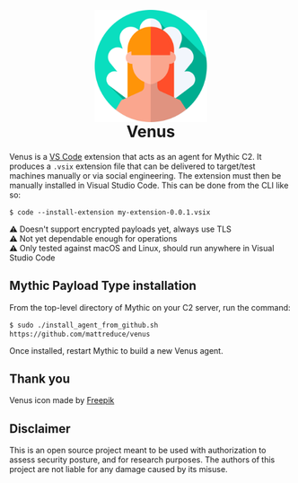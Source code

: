 <p align="center" style="margin-bottom: 0px !important;">
  <img width="200" src="agent_icons/venus.svg"
    alt="Venus, Greek goddess" align="center">
</p>
<h1 align="center" style="margin-top: 0px;">Venus<br/></h1>

Venus is a [VS Code](https://code.visualstudio.com/) extension that acts as an
agent for Mythic C2. It produces a `.vsix` extension file that can be delivered
to target/test machines manually or via social engineering. The extension must
then be manually installed in Visual Studio Code. This can be done from the CLI
like so:

```shell
$ code --install-extension my-extension-0.0.1.vsix
```

:warning: Doesn't support encrypted payloads yet, always use TLS  
:warning: Not yet dependable enough for operations  
:warning: Only tested against macOS and Linux, should run anywhere in Visual Studio Code

## Mythic Payload Type installation

From the top-level directory of Mythic on your C2 server, run the command:

```shell
$ sudo ./install_agent_from_github.sh https://github.com/mattreduce/venus
```

Once installed, restart Mythic to build a new Venus agent.

## Thank you

Venus icon made by [Freepik](https://www.flaticon.com/authors/freepik)

## Disclaimer

This is an open source project meant to be used with authorization to assess
security posture, and for research purposes. The authors of this project are
not liable for any damage caused by its misuse.
